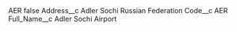 <?xml version="1.0" encoding="UTF-8"?>
<CustomMetadata xmlns="http://soap.sforce.com/2006/04/metadata" xmlns:xsi="http://www.w3.org/2001/XMLSchema-instance" xmlns:xsd="http://www.w3.org/2001/XMLSchema">
    <label>AER</label>
    <protected>false</protected>
    <values>
        <field>Address__c</field>
        <value xsi:type="xsd:string">Adler Sochi Russian Federation</value>
    </values>
    <values>
        <field>Code__c</field>
        <value xsi:type="xsd:string">AER</value>
    </values>
    <values>
        <field>Full_Name__c</field>
        <value xsi:type="xsd:string">Adler Sochi Airport</value>
    </values>
</CustomMetadata>
